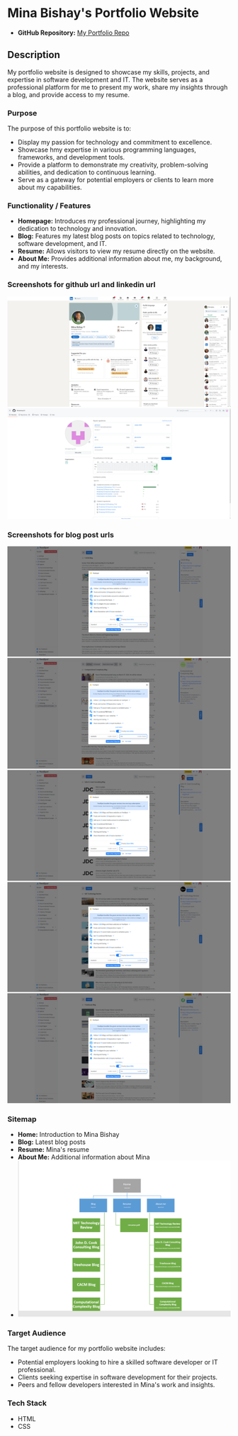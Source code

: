 # Mina Bishay's Portfolio Website

- **GitHub Repository:** [My Portfolio Repo](https://github.com/Minabishay123/Minabishay_T1A2)

## Description

My portfolio website is designed to showcase my skills, projects, and expertise in software development and IT. The website serves as a professional platform for me to present my work, share my insights through a blog, and provide access to my resume.

### Purpose

The purpose of this portfolio website is to:

- Display my passion for technology and commitment to excellence.
- Showcase hmy expertise in various programming languages, frameworks, and development tools.
- Provide a platform to demonstrate my creativity, problem-solving abilities, and dedication to continuous learning.
- Serve as a gateway for potential employers or clients to learn more about my  capabilities.

### Functionality / Features

- **Homepage:** Introduces my professional journey, highlighting my dedication to technology and innovation.
- **Blog:** Features my latest blog posts on topics related to technology, software development, and IT.
- **Resume:** Allows visitors to view my resume directly on the website.
- **About Me:** Provides additional information about me, my background, and my interests.

### Screenshots for github url and linkedin url

![Linkedin](src/docs/Linkedin.png)
![Github](src/docs/github.png)

### Screenshots for blog post urls

![CACM-blog](src/docs/CACM-blog.png)
![Computational-blog](src/docs/Computational-blog.png)
![John-D-blog](src/docs/John-blog.png)
![MIT-blog](src/docs/MIT-blog.png)
![Treehouse-blog](src/docs/Treehouse-blog.png)

### Sitemap

- **Home:** Introduction to Mina Bishay
- **Blog:** Latest blog posts
- **Resume:** Mina's resume
- **About Me:** Additional information about Mina
- ![Sitemap](src/docs/Sitemap.png)

### Target Audience

The target audience for my portfolio website includes:

- Potential employers looking to hire a skilled software developer or IT professional.
- Clients seeking expertise in software development for their projects.
- Peers and fellow developers interested in Mina's work and insights.

### Tech Stack

- HTML
- CSS
